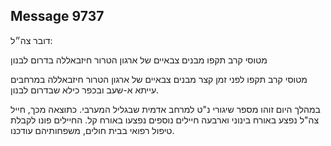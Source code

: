 ## Message 9737

דובר צה״ל: 

מטוסי קרב תקפו מבנים צבאיים של ארגון הטרור חיזבאללה בדרום לבנון

מטוסי קרב תקפו לפני זמן קצר מבנים צבאיים של ארגון הטרור חיזבאללה במרחבים עייתא א-שעב ובכפר כילא שבדרום לבנון. 

במהלך היום זוהו מספר שיגורי נ"ט למרחב אדמית שבגליל המערבי. 
כתוצאה מכך, חייל צה"ל נפצע באורח בינוני וארבעה חיילים נוספים נפצעו באורח קל. 
החיילים פונו לקבלת טיפול רפואי בבית חולים, משפחותיהם עודכנו.


